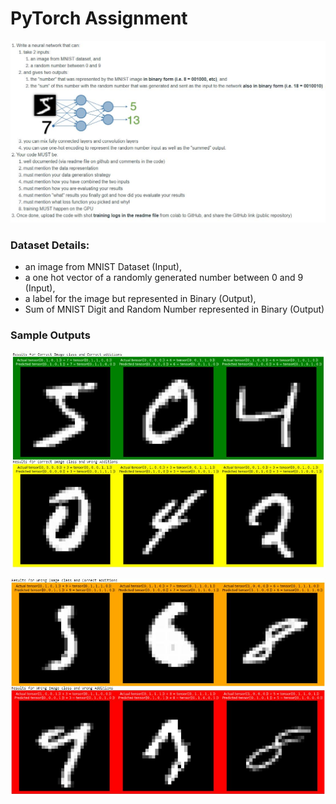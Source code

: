 # PyTorch Assignment 

![Problem Statement](Assignment.JPG)



### Dataset Details:

- an image from MNIST Dataset (Input),
- a one hot vector of a randomly generated number between 0 and 9 (Input),
- a label for the image but represented in Binary (Output),
- Sum of MNIST Digit and Random Number represented in Binary (Output)

### Sample Outputs 

![Sample Outputs](Sample1.JPG)

![Sample Outputs](Sample2.JPG)

